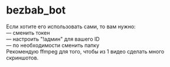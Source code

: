 # bezbab_bot
Если хотите его использовать сами, то вам нужно:<br>
— сменить токен <br>
— настроить "!админ" для вашего ID <br>
— по необходимости сменить папку <br>
Рекомендую ffmpeg для того, чтобы из 1 видео сделать много скриншотов.
